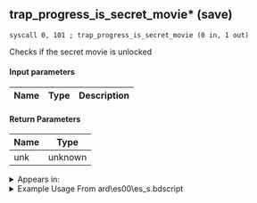 ## trap_progress_is_secret_movie* (save)

`syscall 0, 101 ; trap_progress_is_secret_movie (0 in, 1 out)`

Checks if the secret movie is unlocked

#### Input parameters
| Name | Type | Description
|------|------|------------


#### Return Parameters
| Name | Type
|------|-----
| unk   | unknown   


<details>
	<summary>Appears in:</summary>
| filename | Entity (obj)
|----------|-------------
| ard\es00\es_s.bdscript       |           

</details>

<details>
	<summary>Example Usage From ard\es00\es_s.bdscript</summary>
```plaintext
TR3:
 gosub 4, L39
 syscall 0, 101 ; trap_progress_is_secret_movie (0 in, 1 out)
 jz L30
 pushImm 7
 pushImm 0
 syscall 1, 41 ; trap_signal_call (2 in, 0 out)
 jmp L38
```
</details>

